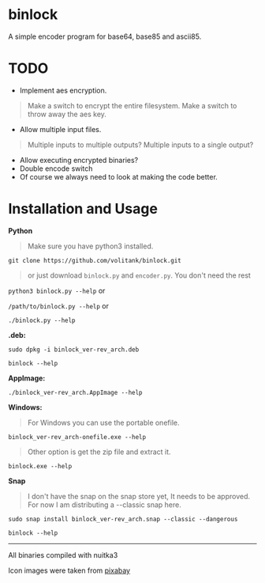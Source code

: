 # binlock

A simple encoder program for base64, base85 and ascii85.

# TODO

- Implement aes encryption.
>Make a switch to encrypt the entire filesystem.
>Make a switch to throw away the aes key.
- Allow multiple input files.
>Multiple inputs to multiple outputs?
>Multiple inputs to a single output?
- Allow executing encrypted binaries?
- Double encode switch
- Of course we always need to look at making the code better.

# Installation and Usage

**Python**

>Make sure you have python3 installed.

`git clone https://github.com/volitank/binlock.git`

>or just download `binlock.py` and `encoder.py`. You don't need the rest

`python3 binlock.py --help` or

`/path/to/binlock.py --help` or

`./binlock.py --help`

**.deb:**

`sudo dpkg -i binlock_ver-rev_arch.deb`

`binlock --help`

**AppImage:**

`./binlock_ver-rev_arch.AppImage --help`

**Windows:**

>For Windows you can use the portable onefile.

`binlock_ver-rev_arch-onefile.exe --help`

>Other option is get the zip file and extract it.

`binlock.exe --help`

**Snap**

>I don't have the snap on the snap store yet, It needs to be approved. For now I am distributing a --classic snap here.

`sudo snap install binlock_ver-rev_arch.snap --classic --dangerous`

`binlock --help`

****
All binaries compiled with nuitka3

Icon images were taken from [pixabay](https://pixabay.com/)
